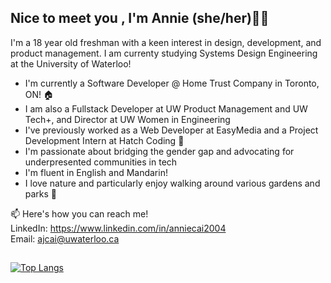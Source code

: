 ## Nice to meet you , I'm Annie (she/her)👋🏻

I'm a 18 year old freshman with a keen interest in design, development, and product management. I am currenty studying Systems Design Engineering at the University of Waterloo!

- I'm currently a Software Developer @ Home Trust Company in Toronto, ON! 🏠
- I am also a Fullstack Developer at UW Product Management and UW Tech+, and Director at UW Women in Engineering  
- I've previously worked as a Web Developer at EasyMedia and a Project Development Intern at Hatch Coding 🐣         
- I'm passionate about bridging the gender gap and advocating for underpresented communities in tech         
- I'm fluent in English and Mandarin!                                                                                                                      
- I love nature and particularly enjoy walking around various gardens and parks 🌼


📫 Here's how you can reach me!                                                                                                                                            
LinkedIn: https://www.linkedin.com/in/anniecai2004                                                                                                                         
Email: ajcai@uwaterloo.ca

##
                                                                                                                                                                         
[![Top Langs](https://github-readme-stats.vercel.app/api/top-langs/?username=aanxniee&layout=compact&theme=swift&show_icons=true)](https://github.com/aanxniee/github-readme-stats)


